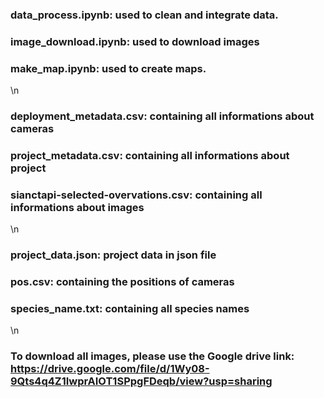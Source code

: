 ### data_process.ipynb: used to clean and integrate data.
### image_download.ipynb: used to download images
### make_map.ipynb: used to create maps.
\n
### deployment_metadata.csv: containing all informations about cameras
### project_metadata.csv: containing all informations about project
### sianctapi-selected-overvations.csv: containing all informations about images
\n
### project_data.json: project data in json file
### pos.csv: containing the positions of cameras
### species_name.txt: containing all species names
\n
### To download all images, please use the Google drive link: https://drive.google.com/file/d/1Wy08-9Qts4q4Z1IwprAIOT1SPpgFDeqb/view?usp=sharing
  
